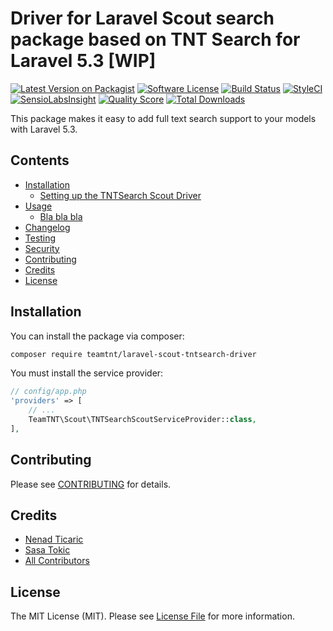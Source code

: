 # Driver for Laravel Scout search package based on TNT Search for Laravel 5.3 [WIP]

[![Latest Version on Packagist](https://img.shields.io/packagist/v/teamtnt/laravel-scout-tntsearch-driver.svg?style=flat-square)](https://packagist.org/packages/teamtnt/laravel-scout-tntsearch-driver)
[![Software License](https://img.shields.io/badge/license-MIT-brightgreen.svg?style=flat-square)](LICENSE.md)
[![Build Status](https://img.shields.io/travis/teamtnt/laravel-scout-tntsearch-driver/master.svg?style=flat-square)](https://travis-ci.org/teamtnt/laravel-scout-tntsearch-driver)
[![StyleCI](https://styleci.io/repos/65683997/shield)](https://styleci.io/repos/65683997)
[![SensioLabsInsight](https://img.shields.io/sensiolabs/i/70841e16-34aa-496e-91c7-ba49d55841c8.svg?style=flat-square)](https://insight.sensiolabs.com/projects/70841e16-34aa-496e-91c7-ba49d55841c8)
[![Quality Score](https://img.shields.io/scrutinizer/g/teamtnt/laravel-scout-tntsearch-driver.svg?style=flat-square)](https://scrutinizer-ci.com/g/teamtnt/laravel-scout-tntsearch-driver)
[![Total Downloads](https://img.shields.io/packagist/dt/teamtnt/laravel-scout-tntsearch-driver.svg?style=flat-square)](https://packagist.org/packages/teamtnt/laravel-scout-tntsearch-driver)

This package makes it easy to add full text search support to your models with Laravel 5.3.

## Contents

- [Installation](#installation)
    - [Setting up the TNTSearch Scout Driver](#setting-up-tntsearch-scout-driver)
- [Usage](#usage)
    - [Bla bla bla](#bla-bla-bla)
- [Changelog](#changelog)
- [Testing](#testing)
- [Security](#security)
- [Contributing](#contributing)
- [Credits](#credits)
- [License](#license)


## Installation

You can install the package via composer:

``` bash
composer require teamtnt/laravel-scout-tntsearch-driver
```

You must install the service provider:

```php
// config/app.php
'providers' => [
    // ...
    TeamTNT\Scout\TNTSearchScoutServiceProvider::class,
],
```

## Contributing

Please see [CONTRIBUTING](CONTRIBUTING.md) for details.

## Credits

- [Nenad Ticaric](https://github.com/nticaric)
- [Sasa Tokic](https://github.com/stokic)
- [All Contributors](../../contributors)

## License

The MIT License (MIT). Please see [License File](LICENSE.md) for more information.